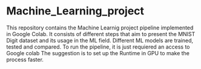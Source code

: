 # Machine_Learning_project
This repository contains the Machine Learnig project pipeline implemented in Google Colab. It consists of different steps that aim to present the MNIST Digit dataset and its usage in the ML field. Different ML models are trained, tested and compared.
To run the pipeline, it is just requiered an access to Google colab
The suggestion is to set up the Runtime in GPU to make the process faster.
